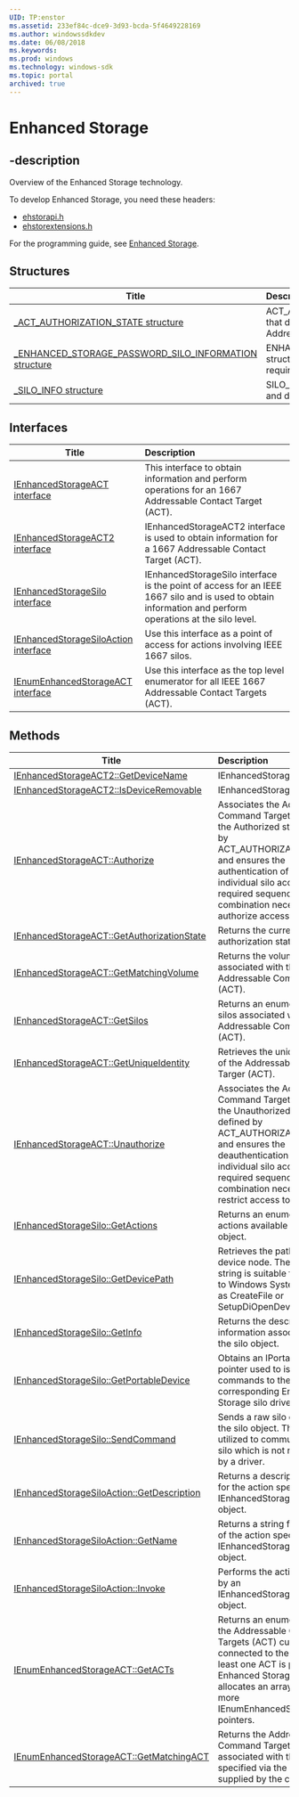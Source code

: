 ```yaml
---
UID: TP:enstor
ms.assetid: 233ef84c-dce9-3d93-bcda-5f4649228169
ms.author: windowssdkdev
ms.date: 06/08/2018
ms.keywords: 
ms.prod: windows
ms.technology: windows-sdk
ms.topic: portal
archived: true
---
```


# Enhanced Storage

## -description

Overview of the Enhanced Storage technology.

To develop Enhanced Storage, you need these headers:

 * [ehstorapi.h](../ehstorapi/index.md)
 * [ehstorextensions.h](../ehstorextensions/index.md)

For the programming guide, see [Enhanced Storage](/previous-versions/windows/desktop/enstor).

## Structures

| Title   | Description   |
| ---- |:---- |
| [_ACT_AUTHORIZATION_STATE structure](..\ehstorapi\ns-ehstorapi-_act_authorization_state.md) | ACT_AUTHORIZATION_STATE structure contains data that describes the current authorization state of a Addressable Command Target (ACT). |
| [_ENHANCED_STORAGE_PASSWORD_SILO_INFORMATION structure](..\ehstorextensions\ns-ehstorextensions-_enhanced_storage_password_silo_information.md) | ENHANCED_STORAGE_PASSWORD_SILO_INFORMATION structure contains data that defines the capabilities and requirements of a password silo. |
| [_SILO_INFO structure](..\ehstorapi\ns-ehstorapi-_silo_info.md) | SILO_INFO structure contains information that identifies and describes the silo. |

## Interfaces

| Title   | Description   |
| ---- |:---- |
| [IEnhancedStorageACT interface](..\ehstorapi\nn-ehstorapi-ienhancedstorageact.md) | This interface to obtain information and perform operations for an 1667 Addressable Contact Target (ACT). |
| [IEnhancedStorageACT2 interface](..\ehstorapi\nn-ehstorapi-ienhancedstorageact2.md) | IEnhancedStorageACT2 interface is used to obtain information for a 1667 Addressable Contact Target (ACT). |
| [IEnhancedStorageSilo interface](..\ehstorapi\nn-ehstorapi-ienhancedstoragesilo.md) | IEnhancedStorageSilo interface is the point of access for an IEEE 1667 silo and is used to obtain information and perform operations at the silo level. |
| [IEnhancedStorageSiloAction interface](..\ehstorapi\nn-ehstorapi-ienhancedstoragesiloaction.md) | Use this interface as a point of access for actions involving IEEE 1667 silos. |
| [IEnumEnhancedStorageACT interface](..\ehstorapi\nn-ehstorapi-ienumenhancedstorageact.md) | Use this interface as the top level enumerator for all IEEE 1667 Addressable Contact Targets (ACT). |

## Methods

| Title   | Description   |
| ---- |:---- |
| [IEnhancedStorageACT2::GetDeviceName](..\ehstorapi\nf-ehstorapi-ienhancedstorageact2-getdevicename.md) | IEnhancedStorageACT2 |
| [IEnhancedStorageACT2::IsDeviceRemovable](..\ehstorapi\nf-ehstorapi-ienhancedstorageact2-isdeviceremovable.md) | IEnhancedStorageACT2 |
| [IEnhancedStorageACT::Authorize](..\ehstorapi\nf-ehstorapi-ienhancedstorageact-authorize.md) | Associates the Addressable Command Target (ACT) with the Authorized state defined by ACT_AUTHORIZATION_STATE, and ensures the authentication of each individual silo according to the required sequence and logical combination necessary to authorize access to the ACT. |
| [IEnhancedStorageACT::GetAuthorizationState](..\ehstorapi\nf-ehstorapi-ienhancedstorageact-getauthorizationstate.md) | Returns the current authorization state of the ACT. |
| [IEnhancedStorageACT::GetMatchingVolume](..\ehstorapi\nf-ehstorapi-ienhancedstorageact-getmatchingvolume.md) | Returns the volume associated with the Addressable Command Target (ACT). |
| [IEnhancedStorageACT::GetSilos](..\ehstorapi\nf-ehstorapi-ienhancedstorageact-getsilos.md) | Returns an enumeration of all silos associated with the Addressable Command Target (ACT). |
| [IEnhancedStorageACT::GetUniqueIdentity](..\ehstorapi\nf-ehstorapi-ienhancedstorageact-getuniqueidentity.md) | Retrieves the unique identity of the Addressable Command Targer (ACT). |
| [IEnhancedStorageACT::Unauthorize](..\ehstorapi\nf-ehstorapi-ienhancedstorageact-unauthorize.md) | Associates the Addressable Command Target (ACT) with the Unauthorized state defined by ACT_AUTHORIZATION_STATE, and ensures the deauthentication of each individual silo according to the required sequence and logical combination necessary to restrict access to the ACT. |
| [IEnhancedStorageSilo::GetActions](..\ehstorapi\nf-ehstorapi-ienhancedstoragesilo-getactions.md) | Returns an enumeration of all actions available to the silo object. |
| [IEnhancedStorageSilo::GetDevicePath](..\ehstorapi\nf-ehstorapi-ienhancedstoragesilo-getdevicepath.md) | Retrieves the path to the silo device node. The returned string is suitable for passing to Windows System APIs such as CreateFile or SetupDiOpenDeviceInterface. |
| [IEnhancedStorageSilo::GetInfo](..\ehstorapi\nf-ehstorapi-ienhancedstoragesilo-getinfo.md) | Returns the descriptive information associated with the silo object. |
| [IEnhancedStorageSilo::GetPortableDevice](..\ehstorapi\nf-ehstorapi-ienhancedstoragesilo-getportabledevice.md) | Obtains an IPortableDevice pointer used to issue commands to the corresponding Enhanced Storage silo driver. |
| [IEnhancedStorageSilo::SendCommand](..\ehstorapi\nf-ehstorapi-ienhancedstoragesilo-sendcommand.md) | Sends a raw silo command to the silo object. This method is utilized to communicate with a silo which is not represented by a driver. |
| [IEnhancedStorageSiloAction::GetDescription](..\ehstorapi\nf-ehstorapi-ienhancedstoragesiloaction-getdescription.md) | Returns a descriptive string for the action specified by the IEnhancedStorageSiloAction object. |
| [IEnhancedStorageSiloAction::GetName](..\ehstorapi\nf-ehstorapi-ienhancedstoragesiloaction-getname.md) | Returns a string for the name of the action specified by the IEnhancedStorageSiloAction object. |
| [IEnhancedStorageSiloAction::Invoke](..\ehstorapi\nf-ehstorapi-ienhancedstoragesiloaction-invoke.md) | Performs the action specified by an IEnhancedStorageSiloAction object. |
| [IEnumEnhancedStorageACT::GetACTs](..\ehstorapi\nf-ehstorapi-ienumenhancedstorageact-getacts.md) | Returns an enumeration of all the Addressable Command Targets (ACT) currently connected to the system. If at least one ACT is present, the Enhanced Storage API allocates an array of 1 or more IEnumEnhancedStorageACT pointers. |
| [IEnumEnhancedStorageACT::GetMatchingACT](..\ehstorapi\nf-ehstorapi-ienumenhancedstorageact-getmatchingact.md) | Returns the Addressable Command Target (ACT) associated with the volume specified via the string supplied by the client. |
